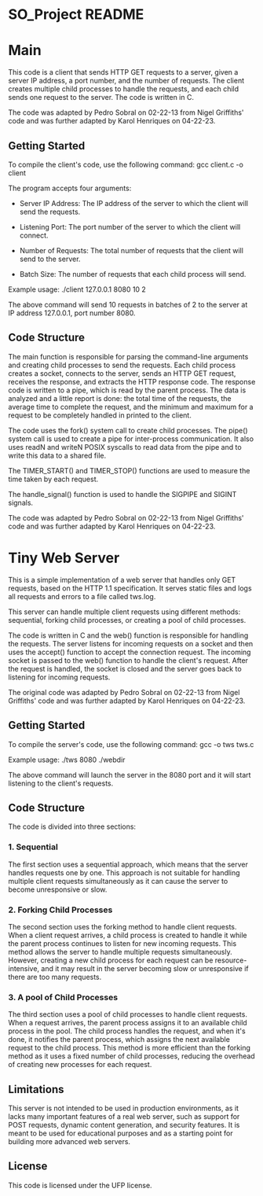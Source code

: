 # SO_Project README

# Main 
This code is a client that sends HTTP GET requests to a server, given a server IP address, a port number, and the number of requests. The client creates multiple child processes to handle the requests, and each child sends one request to the server. The code is written in C.

The code was adapted by Pedro Sobral on 02-22-13 from Nigel Griffiths' code and was further adapted by Karol Henriques on 04-22-23.

## Getting Started

To compile the client's code, use the following command: gcc client.c -o client

The program accepts four arguments:

- Server IP Address: The IP address of the server to which the client will send the requests.

- Listening Port: The port number of the server to which the client will connect.

- Number of Requests: The total number of requests that the client will send to the server.

- Batch Size: The number of requests that each child process will send.

Example usage:
./client 127.0.0.1 8080 10 2

The above command will send 10 requests in batches of 2 to the server at IP address 127.0.0.1, port number 8080.

## Code Structure

The main function is responsible for parsing the command-line arguments and creating child processes to send the requests. Each child process creates a socket, connects to the server, sends an HTTP GET request, receives the response, and extracts the HTTP response code. The response code is written to a pipe, which is read by the parent process. The data is analyzed and a little report is done: the total time of the requests, the average time to complete the request, and the minimum and maximum for a request to be completely handled in printed to the client.

The code uses the fork() system call to create child processes. The pipe() system call is used to create a pipe for inter-process communication. It also uses readN and writeN POSIX syscalls to read data from the pipe and to write this data to a shared file.

The TIMER_START() and TIMER_STOP() functions are used to measure the time taken by each request.

The handle_signal() function is used to handle the SIGPIPE and SIGINT signals.

The code was adapted by Pedro Sobral on 02-22-13 from Nigel Griffiths' code and was further adapted by Karol Henriques on 04-22-23.

# Tiny Web Server

This is a simple implementation of a web server that handles only GET requests, based on the HTTP 1.1 specification. It serves static files and logs all requests and errors to a file called tws.log.

This server can handle multiple client requests using different methods: sequential, forking child processes, or creating a pool of child processes.

The code is written in C and the web() function is responsible for handling the requests. The server listens for incoming requests on a socket and then uses the accept() function to accept the connection request. The incoming socket is passed to the web() function to handle the client's request. After the request is handled, the socket is closed and the server goes back to listening for incoming requests.

The original code was adapted by Pedro Sobral on 02-22-13 from Nigel Griffiths' code and was further adapted by Karol Henriques on 04-22-23.

## Getting Started

To compile the server's code, use the following command: gcc -o tws tws.c

Example usage:
./tws 8080 ./webdir

The above command will launch the server in the 8080 port and it will start listening to the client's requests.

## Code Structure

The code is divided into three sections:

### 1. Sequential

The first section uses a sequential approach, which means that the server handles requests one by one. This approach is not suitable for handling multiple client requests simultaneously as it can cause the server to become unresponsive or slow. 

### 2. Forking Child Processes

The second section uses the forking method to handle client requests. When a client request arrives, a child process is created to handle it while the parent process continues to listen for new incoming requests. This method allows the server to handle multiple requests simultaneously. However, creating a new child process for each request can be resource-intensive, and it may result in the server becoming slow or unresponsive if there are too many requests.

### 3. A pool of Child Processes

The third section uses a pool of child processes to handle client requests. When a request arrives, the parent process assigns it to an available child process in the pool. The child process handles the request, and when it's done, it notifies the parent process, which assigns the next available request to the child process. This method is more efficient than the forking method as it uses a fixed number of child processes, reducing the overhead of creating new processes for each request.

## Limitations

This server is not intended to be used in production environments, as it lacks many important features of a real web server, such as support for POST requests, dynamic content generation, and security features. It is meant to be used for educational purposes and as a starting point for building more advanced web servers.

## License

This code is licensed under the UFP license.


